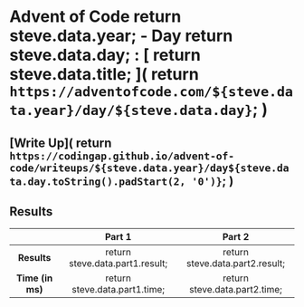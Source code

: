 # Advent of Code <steve> return steve.data.year; </steve> - Day <steve> return steve.data.day; </steve>: [<steve> return steve.data.title; </steve>](<steve> return `https://adventofcode.com/${steve.data.year}/day/${steve.data.day}`; </steve>)

## [Write Up](<steve> return `https://codingap.github.io/advent-of-code/writeups/${steve.data.year}/day${steve.data.day.toString().padStart(2, '0')}`; </steve>)

## Results

|                  | **Part 1** | **Part 2** |
| :--------------: | :--------: | :--------: |
|   **Results**    | <steve> return steve.data.part1.result; </steve> | <steve> return steve.data.part2.result; </steve> |
| **Time (in ms)** | <steve> return steve.data.part1.time; </steve> | <steve> return steve.data.part2.time; </steve> |
